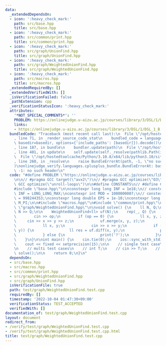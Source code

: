 ```yaml
---
data:
  _extendedDependsOn:
  - icon: ':heavy_check_mark:'
    path: src/base.hpp
    title: src/base.hpp
  - icon: ':heavy_check_mark:'
    path: src/common/print.hpp
    title: src/common/print.hpp
  - icon: ':heavy_check_mark:'
    path: src/graph/UnionFind.hpp
    title: src/graph/UnionFind.hpp
  - icon: ':heavy_check_mark:'
    path: src/graph/WeightedUnionFind.hpp
    title: src/graph/WeightedUnionFind.hpp
  - icon: ':heavy_check_mark:'
    path: src/macros.hpp
    title: src/macros.hpp
  _extendedRequiredBy: []
  _extendedVerifiedWith: []
  _isVerificationFailed: false
  _pathExtension: cpp
  _verificationStatusIcon: ':heavy_check_mark:'
  attributes:
    '*NOT_SPECIAL_COMMENTS*': ''
    PROBLEM: https://onlinejudge.u-aizu.ac.jp/courses/library/3/DSL/1/DSL_1_B
    links:
    - https://onlinejudge.u-aizu.ac.jp/courses/library/3/DSL/1/DSL_1_B
  bundledCode: "Traceback (most recent call last):\n  File \"/opt/hostedtoolcache/Python/3.10.8/x64/lib/python3.10/site-packages/onlinejudge_verify/documentation/build.py\"\
    , line 71, in _render_source_code_stat\n    bundled_code = language.bundle(stat.path,\
    \ basedir=basedir, options={'include_paths': [basedir]}).decode()\n  File \"/opt/hostedtoolcache/Python/3.10.8/x64/lib/python3.10/site-packages/onlinejudge_verify/languages/cplusplus.py\"\
    , line 187, in bundle\n    bundler.update(path)\n  File \"/opt/hostedtoolcache/Python/3.10.8/x64/lib/python3.10/site-packages/onlinejudge_verify/languages/cplusplus_bundle.py\"\
    , line 401, in update\n    self.update(self._resolve(pathlib.Path(included), included_from=path))\n\
    \  File \"/opt/hostedtoolcache/Python/3.10.8/x64/lib/python3.10/site-packages/onlinejudge_verify/languages/cplusplus_bundle.py\"\
    , line 260, in _resolve\n    raise BundleErrorAt(path, -1, \"no such header\"\
    )\nonlinejudge_verify.languages.cplusplus_bundle.BundleErrorAt: base.hpp: line\
    \ -1: no such header\n"
  code: "#define PROBLEM \"https://onlinejudge.u-aizu.ac.jp/courses/library/3/DSL/1/DSL_1_B\"\
    \n\n// #pragma GCC target(\"avx2\")\n// #pragma GCC optimize(\"O3\")\n// #pragma\
    \ GCC optimize(\"unroll-loops\")\n\n#define CONSTANTS\n// #define CAST_MINT_TO_LL\n\
    #include \"base.hpp\"\n\nconstexpr long long INF = 1e18;\n// constexpr long long\
    \ INF = LONG_LONG_MAX;\nconstexpr int MOD = 1000000007;\n// constexpr int MOD\
    \ = 998244353;\nconstexpr long double EPS = 1e-10;\nconstexpr long double PI =\
    \ M_PI;\n\n#include \"macros.hpp\"\n#include \"common/print.hpp\"\n\n#include\
    \ \"graph/WeightedUnionFind.hpp\"\n\nvoid solve() {\n    ll N, Q;\n    cin >>\
    \ N >> Q;\n\n    WeightedUnionFind<ll> uf(N);\n    rep(_, Q) {\n        ll op;\n\
    \        cin >> op;\n        if (op == 0) {\n            ll x, y, z;\n       \
    \     cin >> x >> y >> z;\n            uf.merge(x, y, z);\n        } else {\n\
    \            ll x, y;\n            cin >> x >> y;\n            if (uf.same(x,\
    \ y)) {\n                ll res = uf.diff(x, y);\n                print(res);\n\
    \            } else {\n                print('?');\n            }\n        }\n\
    \    }\n}\n\nint main() {\n    cin.tie(0);\n    ios::sync_with_stdio(false);\n\
    \    cout << fixed << setprecision(15);\n\n    // single test case\n    solve();\n\
    \n    // multi test cases\n    // int T;\n    // cin >> T;\n    // while (T--)\
    \ solve();\n\n    return 0;\n}\n"
  dependsOn:
  - src/base.hpp
  - src/macros.hpp
  - src/common/print.hpp
  - src/graph/WeightedUnionFind.hpp
  - src/graph/UnionFind.hpp
  isVerificationFile: true
  path: test/graph/WeightedUnionFind.test.cpp
  requiredBy: []
  timestamp: '2022-10-04 01:47:30+09:00'
  verificationStatus: TEST_ACCEPTED
  verifiedWith: []
documentation_of: test/graph/WeightedUnionFind.test.cpp
layout: document
redirect_from:
- /verify/test/graph/WeightedUnionFind.test.cpp
- /verify/test/graph/WeightedUnionFind.test.cpp.html
title: test/graph/WeightedUnionFind.test.cpp
---
```

